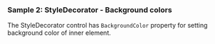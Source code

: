 ### Sample 2: StyleDecorator - Background colors

The StyleDecorator control has `BackgroundColor` property for setting background color of inner element.